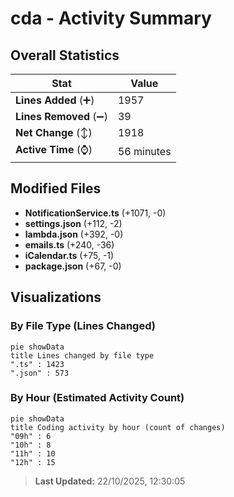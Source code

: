 # cda - Activity Summary 

## Overall Statistics

| Stat                   | Value                                                             |
| ---------------------- | ----------------------------------------------------------------- |
| **Lines Added** (➕)   | 1957                                          |
| **Lines Removed** (➖) | 39                                        |
| **Net Change** (↕)    | 1918                |
| **Active Time** (⌚)   | 56 minutes |


## Modified Files
- **NotificationService.ts** (+1071, -0)
- **settings.json** (+112, -2)
- **lambda.json** (+392, -0)
- **emails.ts** (+240, -36)
- **iCalendar.ts** (+75, -1)
- **package.json** (+67, -0)

## Visualizations

### By File Type (Lines Changed)

```mermaid
pie showData
title Lines changed by file type
".ts" : 1423
".json" : 573
```

### By Hour (Estimated Activity Count)

```mermaid
pie showData
title Coding activity by hour (count of changes)
"09h" : 6
"10h" : 8
"11h" : 10
"12h" : 15
```


> **Last Updated:** 22/10/2025, 12:30:05
